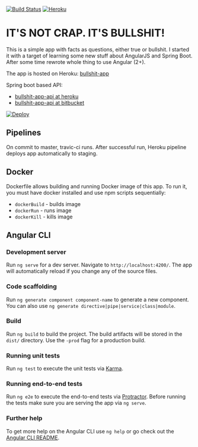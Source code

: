 [![Build Status](https://travis-ci.org/teraxas/bullshit-app-front.svg?branch=master)](https://travis-ci.org/teraxas/bullshit-app-front)
[![Heroku](https://heroku-badge.herokuapp.com/?app=bullshit-app)](https://bullshit-app.herokuapp.com/)

# IT'S NOT CRAP. IT'S BULLSHIT! #

This is a simple app with facts as questions, either true or bullshit. 
I started it with a target of learning some new stuff about AngularJS and Spring Boot.
After some time rewrote whole thing to use Angular (2+).

The app is hosted on Heroku: [bullshit-app](https://bullshit-app.herokuapp.com/)

Spring boot based API: 

* [bullshit-app-api at heroku](https://bullshit-app-api.herokuapp.com/)
* [bullshit-app-api at bitbucket](https://bitbucket.org/teraxas/bullshit-app/)

[![Deploy](https://www.herokucdn.com/deploy/button.svg)](https://heroku.com/deploy)

## Pipelines

On commit to master, travic-ci runs.
After successful run, Heroku pipeline deploys app automatically to staging.

## Docker

Dockerfile allows building and running Docker image of this app.
To run it, you must have docker installed and use npm scripts sequentially:

* ```dockerBuild``` - builds image
* ```dockerRun``` - runs image
* ```dockerKill``` - kills image

## Angular CLI

### Development server

Run `ng serve` for a dev server. Navigate to `http://localhost:4200/`. The app will automatically reload if you change any of the source files.

### Code scaffolding

Run `ng generate component component-name` to generate a new component. You can also use `ng generate directive|pipe|service|class|module`.

### Build

Run `ng build` to build the project. The build artifacts will be stored in the `dist/` directory. Use the `-prod` flag for a production build.

### Running unit tests

Run `ng test` to execute the unit tests via [Karma](https://karma-runner.github.io).

### Running end-to-end tests

Run `ng e2e` to execute the end-to-end tests via [Protractor](http://www.protractortest.org/).
Before running the tests make sure you are serving the app via `ng serve`.

### Further help

To get more help on the Angular CLI use `ng help` or go check out the [Angular CLI README](https://github.com/angular/angular-cli/blob/master/README.md).
